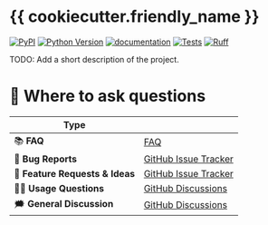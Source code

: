 # {{ cookiecutter.friendly_name }}


[![PyPI](https://img.shields.io/pypi/v/{{cookiecutter.project_name}}.svg)][pypi status]
[![Python Version](https://img.shields.io/pypi/pyversions/{{cookiecutter.project_name}})][pypi status]
[![documentation](https://github.com/{{cookiecutter.github_user}}/{{cookiecutter.project_name}}/actions/workflows/documentation.yml/badge.svg)][documentation]
[![Tests](https://github.com/{{cookiecutter.github_user}}/{{cookiecutter.project_name}}/actions/workflows/tests.yml/badge.svg)][tests]
[![Ruff](https://img.shields.io/endpoint?url=https://raw.githubusercontent.com/astral-sh/ruff/main/assets/badge/v2.json)][ruff]


[pypi status]: https://pypi.org/project/{{cookiecutter.project_name}}/
[documentation]: https://{{cookiecutter.github_user}}.github.io/{{cookiecutter.project_name}}/
[tests]: https://github.com/{{cookiecutter.github_user}}/{{cookiecutter.project_name}}/actions?workflow=Tests
[ruff]: https://github.com/astral-sh/ruff


<!-- start short-description -->

TODO: Add a short description of the project.

<!-- end short-description -->



# 💬 Where to ask questions

| Type                           |                        |
| ------------------------------ | ---------------------- |
| 📚 **FAQ**                      | [FAQ]                  |
| 🚨 **Bug Reports**              | [GitHub Issue Tracker] |
| 🎁 **Feature Requests & Ideas** | [GitHub Issue Tracker] |
| 👩‍💻 **Usage Questions**          | [GitHub Discussions]   |
| 🗯 **General Discussion**       | [GitHub Discussions]   |

[Installation]: https://{{cookiecutter.github_user}}.github.io/{{cookiecutter.project_name}}/installation.html
[Tutorials]: https://{{cookiecutter.github_user}}.github.io/{{cookiecutter.project_name}}/tutorials.html
[API Reference]: https://{{cookiecutter.github_user}}.github.io/{{cookiecutter.project_name}}/references.html
[FAQ]: https://{{cookiecutter.github_user}}.github.io/{{cookiecutter.project_name}}/faq.html
[github issue tracker]: https://github.com/{{cookiecutter.github_user}}/{{cookiecutter.project_name}}/issues
[github discussions]: https://github.com/{{cookiecutter.github_user}}/{{cookiecutter.project_name}}/discussions



